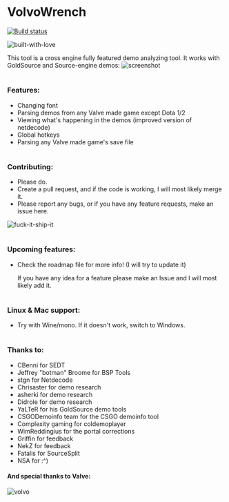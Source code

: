 # VolvoWrench
[![Build status](https://ci.appveyor.com/api/projects/status/ssholwum3ssioesd?svg=true)](https://ci.appveyor.com/project/Traderain/volvowrench)

![built-with-love](https://forthebadge.com/images/badges/built-with-love.svg)

This tool is a cross engine fully featured demo analyzing tool. It works with GoldSource and Source-engine demos:
![screenshot](https://i.imgur.com/hfzwuRL.png)

#
### Features:
  * Changing font
  * Parsing demos from any Valve made game except Dota 1/2
  * Viewing what's happening in the demos (improved version of netdecode)
  * Global hotkeys
  * Parsing any Valve made game's save file

#
### Contributing:
  * Please do.
  * Create a pull request, and if the code is working, I will most likely merge it.
  * Please report any bugs, or if you have any feature requests, make an issue here.

![fuck-it-ship-it](https://forthebadge.com/images/badges/fuck-it-ship-it.svg)

#
### Upcoming features:
  * Check the roadmap file for more info! (I will try to update it)

    If you have any idea for a feature please make an Issue and I will most likely add it.

#
### Linux & Mac support:
  * Try with Wine/mono. If it doesn't work, switch to Windows.

#
### Thanks to:
  * CBenni for SEDT
  * Jeffrey "botman" Broome for BSP Tools
  * stgn for Netdecode
  * Chrisaster for demo research
  * asherki for demo research
  * Didrole for demo research
  * YaLTeR for his GoldSource demo tools
  * CSGODemoinfo team for the CSGO demoinfo tool
  * Complexity gaming for coldemoplayer
  * WimReddingius for the portal corrections
  * Griffin for feedback
  * NekZ for feedback
  * Fatalis for SourceSplit
  * NSA for :^)

#### And special thanks to Valve:
![volvo](https://i.imgur.com/GRSBOdl.jpg)
